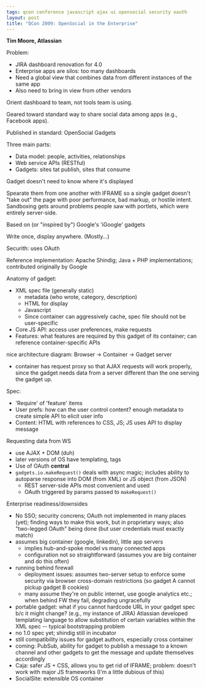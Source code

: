 ```yaml
---
tags: qcon conference javascript ajax ui opensocial security oauth
layout: post
title: "QCon 2009: OpenSocial in the Enterprise"
---
```




<p><strong>Tim Moore, Atlassian</strong></p>

<p>Problem:</p>

<ul>
<li>JIRA dashboard renovation for 4.0</li>
<li>Enterprise apps are silos: too many dashboards</li>
<li>Need a global view that combines data from different
instances of the same app</li>
<li>Also need to bring in view from other vendors</li>
</ul>

<p>Orient dashboard to team, not tools team is using.</p>

<p>Geared toward standard way to share social data among apps (e.g.,
Facebook apps).</p>

<p>Published in standard: OpenSocial Gadgets</p>

<p>Three main parts:</p>

<ul>
<li>Data model: people, activities, relationships</li>
<li>Web service APIs (RESTful)</li>
<li>Gadgets: sites tat publish, sites that consume</li>
</ul>

<p>Gadget doesn't need to know where it's displayed</p>

<p>Spearate them from one another with IFRAME so a single gadget
doesn't "take out" the page with poor performance, bad markup, or
hostile intent. Sandboxing gets around problems people saw with
portlets, which were entirely server-side.</p>

<p>Based on (or "inspired by") Google's 'iGoogle' gadgets </p>

<p>Write once, display anywhere. (Mostly...)</p>

<p>Securith: uses OAuth</p>

<p>Reference implementation: Apache Shindig; Java + PHP
implementations; contributed originally by Google</p>

<p>Anatomy of gadget:</p>

<ul>
<li>XML spec file (generally static)
<ul>
<li>metadata (who wrote, category, description)</li>
<li>HTML for display</li>
<li>Javascript</li>
<li>Since container can aggressively cache, spec file should
not be user-specific </li>
</ul></li>
<li>Core JS API: access user preferences, make requests</li>
<li>Features: what features are required by this gadget of its
container; can reference container-specific APIs</li>
</ul>

<p>nice architecture diagram: Browser -> Container -> Gadget
server</p>

<ul>
  <li>container has request proxy so that AJAX requests will work
      properly, since the gadget needs data from a server different
      than the one serving the gadget up.</li>
</ul>

<p>Spec:</p>

<ul>
<li>'Require' of 'feature' items</li>
<li>User prefs: how can the user control content? enough metadata
to create simple API to elicit user info</li>
<li>Content: HTML with references to CSS, JS; JS uses API to
display message</li>
</ul>

<p>Requesting data from WS</p>

<ul>
<li>use AJAX + DOM (duh)</li>
<li>later versions of OS have templating, tags</li>
<li>Use of OAuth <strong>central</strong></li>
<li><code>gadgets.io.makeRequest()</code> deals with async magic; includes
ability to autoparse response into DOM (from XML) or JS object
(from JSON)
<ul>
<li>REST server-side APIs most convenient and used</li>
<li>OAuth triggered by params passed to <code>makeRequest()</code></li>
</ul></li>
</ul>

<p>Enterprise readiness/downsides</p>

<ul>
<li>No SSO; security concrens; OAuth not implemented in many places
(yet); finding ways to make this work, but in proprietary ways;
also "two-legged OAuth" being done (but user credentials must
exactly match)</li>
<li>assumes big container (google, linkedin), little app servers
<ul>
<li>implies hub-and-spoke model vs many connected apps</li>
<li>configuration not so straightforward (assumes you are big
container and do this often)</li>
</ul></li>
<li>running behind firewall
<ul>
<li>deployment issues: assumes two-server setup to enforce some
security via browser cross-domain restrictions (so gadget A
cannot pickup gadget B cookies)</li>
<li>many assume they're on public internet, use google
analytics etc.; when behind FW they fail, degrading
ungracefully</li>
</ul></li>
<li>portable gadget: what if you cannot hardcode URL in your gadget
spec b/c it might change? (e.g., my instance of JIRA) Atlassian
developed templating language to allow substitution of certain
variables within the XML spec -- typical bootstrapping problem</li>
<li>no 1.0 spec yet; shindig still in incubator</li>
<li>still compatibility issues for gadget authors, especially cross
container </li>
<li>coming: PubSub, ability for gadget to publish a message to a
known channel and other gadgets to get the message and update
themselves accordingly</li>
<li>Caja: safer JS + CSS, allows you to get rid of IFRAME; problem:
doesn't work with major JS frameworks (I'm a little dubious of
this) </li>
<li>SocialSite: extensible OS container</li>
</ul>



